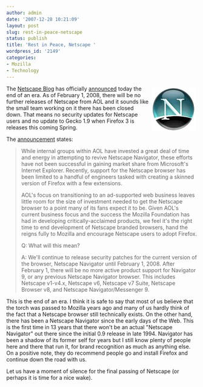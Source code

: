 ```yaml
---
author: admin
date: '2007-12-28 10:21:09'
layout: post
slug: rest-in-peace-netscape
status: publish
title: 'Rest in Peace, Netscape '
wordpress_id: '2149'
categories:
- Mozilla
- Technology
---
```

<img src="/images/netscape_logo.gif" align="right" border="0" hspace="5" vspace="5" alt="Netscape Logo" />The <a href="http://blog.netscape.com">Netscape Blog</a> has officially <a href="http://blog.netscape.com/2007/12/28/end-of-support-for-netscape-web-browsers/">announced</a> today the end of an era. As of February 1, 2008, there will be no further releases of Netscape from AOL and it sounds like the small team working on it there has been closed down. That means no security updates for Netscape users and no update to Gecko 1.9 when Firefox 3 is releases this coming Spring.



The <a href="http://blog.netscape.com/2007/12/28/end-of-support-for-netscape-web-browsers/">announcement</a> states:

<blockquote>While internal groups within AOL have invested a great deal of time and energy in attempting to revive Netscape Navigator, these efforts have not been successful in gaining market share from Microsoft's Internet Explorer. Recently, support for the Netscape browser has been limited to a handful of engineers tasked with creating a skinned version of Firefox with a few extensions.



AOL's focus on transitioning to an ad-supported web business leaves little room for the size of investment needed to get the Netscape browser to a point many of its fans expect it to be. Given AOL's current business focus and the success the Mozilla Foundation has had in developing critically-acclaimed products, we feel it's the right time to end development of Netscape branded browsers, hand the reigns fully to Mozilla and encourage Netscape users to adopt Firefox. 



Q: What will this mean?

A: We'll continue to release security patches for the current version of the browser, Netscape Navigator until February 1, 2008. After February 1, there will be no more active product support for Navigator 9, or any previous Netscape Navigator browser. This includes Netscape v1-v4.x, Netscape v6, Netscape v7 Suite, Netscape Browser v8, and Netscape Navigator/Messenger 9.</blockquote>

This is the end of an era. I think it is safe to say that most of us believe that the torch was passed to Mozilla years ago and many of us hardly think of the fact that a Netscape browser still technically exists. On the other hand, there has been a Netscape Navigator since the early days of the Web. This is the first time in 13 years that there won't be an actual "Netscape Navigator" out there since the initial 0.9 release in late 1994. Navigator has been a shadow of its former self for years but I still know plenty of people here and there that run it, for brand recognition as much as anything else. On a positive note, they do recommend people go and install Firefox and continue down the road with us.



Let us have a moment of silence for the final passing of Netscape (or perhaps it is time for a nice wake).
